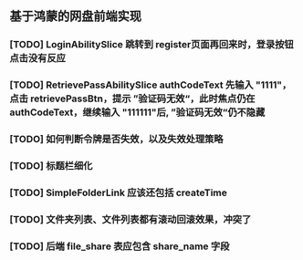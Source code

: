 ## 基于鸿蒙的网盘前端实现

### [TODO] LoginAbilitySlice 跳转到 register页面再回来时，登录按钮点击没有反应
### [TODO] RetrievePassAbilitySlice authCodeText 先输入 "1111"，点击 retrievePassBtn，提示 ”验证码无效“，此时焦点仍在 authCodeText，继续输入 "111111"后, ”验证码无效“仍不隐藏 
### [TODO] 如何判断令牌是否失效，以及失效处理策略
### [TODO] 标题栏细化
### [TODO] SimpleFolderLink 应该还包括 createTime
### [TODO] 文件夹列表、文件列表都有滚动回滚效果，冲突了
### [TODO] 后端 file_share 表应包含 share_name 字段